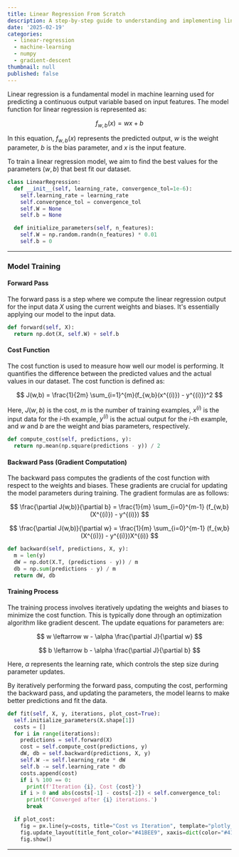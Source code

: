 ```yaml
---
title: Linear Regression From Scratch
description: A step-by-step guide to understanding and implementing linear regression using fundamental concepts like gradient descent, cost functions, and model evaluation—without relying on high-level libraries.
date: '2025-02-19'
categories:
  - linear-regression
  - machine-learning
  - numpy
  - gradient-descent
thumbnail: null
published: false
---
```


Linear regression is a fundamental model in machine learning used for predicting a continuous output variable based on input features. The model function for linear regression is represented as:

$$
f_{w,b}(x) = wx + b
$$

In this equation, $f_{w,b}(x)$ represents the predicted output, $w$ is the weight parameter, $b$ is the bias parameter, and $x$ is the input feature.

To train a linear regression model, we aim to find the best values for the parameters $(w, b)$ that best fit our dataset.

```python
class LinearRegression:
  def __init__(self, learning_rate, convergence_tol=1e-6):
    self.learning_rate = learning_rate
    self.convergence_tol = convergence_tol
    self.W = None
    self.b = None

  def initialize_parameters(self, n_features):
    self.W = np.random.randn(n_features) * 0.01
    self.b = 0
```
---

### Model Training

#### Forward Pass

The forward pass is a step where we compute the linear regression output for the input data $X$ using the current weights and biases. It's essentially applying our model to the input data.

```python
def forward(self, X):
  return np.dot(X, self.W) + self.b
```

#### Cost Function

The cost function is used to measure how well our model is performing. It quantifies the difference between the predicted values and the actual values in our dataset. The cost function is defined as:

$$
J(w,b) = \frac{1}{2m} \sum_{i=1}^{m}(f_{w,b}(x^{(i)}) - y^{(i)})^2
$$

Here, $J(w, b)$ is the cost, $m$ is the number of training examples, $x^{(i)}$ is the input data for the $i$-th example, $y^{(i)}$ is the actual output for the $i$-th example, and $w$ and $b$ are the weight and bias parameters, respectively.

```python
def compute_cost(self, predictions, y):
  return np.mean(np.square(predictions - y)) / 2
```

#### Backward Pass (Gradient Computation)

The backward pass computes the gradients of the cost function with respect to the weights and biases. These gradients are crucial for updating the model parameters during training. The gradient formulas are as follows:

$$
\frac{\partial J(w,b)}{\partial b} = \frac{1}{m} \sum_{i=0}^{m-1} (f_{w,b}(X^{(i)}) - y^{(i)})
$$

$$
\frac{\partial J(w,b)}{\partial w} = \frac{1}{m} \sum_{i=0}^{m-1} (f_{w,b}(X^{(i)}) - y^{(i)})X^{(i)}
$$

```python
def backward(self, predictions, X, y):
  m = len(y)
  dW = np.dot(X.T, (predictions - y)) / m
  db = np.sum(predictions - y) / m
  return dW, db
```

#### Training Process

The training process involves iteratively updating the weights and biases to minimize the cost function. This is typically done through an optimization algorithm like gradient descent. The update equations for parameters are:

$$
w \leftarrow w - \alpha \frac{\partial J}{\partial w}
$$

$$
b \leftarrow b - \alpha \frac{\partial J}{\partial b}
$$

Here, $\alpha$ represents the learning rate, which controls the step size during parameter updates.

By iteratively performing the forward pass, computing the cost, performing the backward pass, and updating the parameters, the model learns to make better predictions and fit the data.

```python
def fit(self, X, y, iterations, plot_cost=True):
  self.initialize_parameters(X.shape[1])
  costs = []
  for i in range(iterations):
    predictions = self.forward(X)
    cost = self.compute_cost(predictions, y)
    dW, db = self.backward(predictions, X, y)
    self.W -= self.learning_rate * dW
    self.b -= self.learning_rate * db
    costs.append(cost)
    if i % 100 == 0:
      print(f'Iteration {i}, Cost {cost}')
    if i > 0 and abs(costs[-1] - costs[-2]) < self.convergence_tol:
      print(f'Converged after {i} iterations.')
      break

  if plot_cost:
    fig = px.line(y=costs, title="Cost vs Iteration", template="plotly_dark")
    fig.update_layout(title_font_color="#41BEE9", xaxis=dict(color="#41BEE9", title="Iterations"), yaxis=dict(color="#41BEE9", title="Cost"))
    fig.show()
```
---